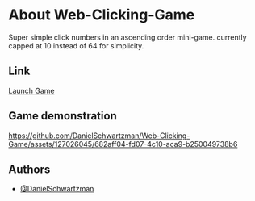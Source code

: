 # About Web-Clicking-Game
Super simple click numbers in an ascending order mini-game. currently capped at 10 instead of 64 for simplicity.

## Link
[Launch Game](https://danielschwartzman.github.io/Web-Clicking-Game/)

## Game demonstration
https://github.com/DanielSchwartzman/Web-Clicking-Game/assets/127026045/682aff04-fd07-4c10-aca9-b250049738b6

## Authors
- [@DanielSchwartzman](https://github.com/DanielSchwartzman)
